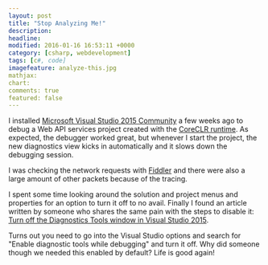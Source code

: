 ```yaml
---
layout: post
title: "Stop Analyzing Me!"
description:
headline:
modified: 2016-01-16 16:53:11 +0000
category: [csharp, webdevelopment]
tags: [c#, code]
imagefeature: analyze-this.jpg
mathjax:
chart:
comments: true
featured: false
---
```


I installed [Microsoft Visual Studio 2015 Community](https://www.visualstudio.com/en-us/products/visual-studio-community-vs.aspx) a few weeks ago to debug a Web API services project created with the [CoreCLR runtime](https://github.com/dotnet/coreclr). As expected, the debugger worked great, but whenever I start the project, the new diagnostics view kicks in automatically and it slows down the debugging session.

I was checking the network requests with [Fiddler](http://www.telerik.com/fiddler) and there were also a large amount of other packets because of the tracing.

I spent some time looking around the solution and project menus and properties for an option to turn it off to no avail. Finally I found an article written by someone who shares the same pain with the steps to disable it: [Turn off the Diagnostics Tools window in Visual Studio 2015](http://blog.accentient.com/vs2015-diagnostics-tools-window/).

Turns out you need to go into the Visual Studio options and search for "Enable diagnostic tools while debugging" and turn it off. Why did someone though we needed this enabled by default? Life is good again!
